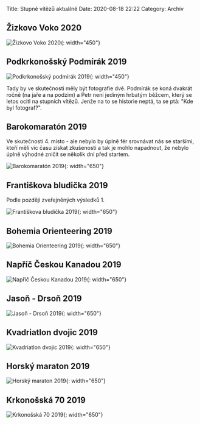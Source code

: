 Title: Stupně vítězů aktuálně
Date: 2020-08-18 22:22
Category: Archív

Žizkovo Voko 2020
-----------------

![Žizkovo Voko 2020]({static}/static/archiv/stupne-vitezu-aktualne/zizkovo-voko-2020.jpg){: width="450"}

Podkrkonošský Podmírák 2019
---------------------------

![Podkrkonošský podmírák 2019]({static}/static/archiv/stupne-vitezu-aktualne/podkrkonossky-podmirak-2019.jpg){: width="450"}

Tady by ve skutečnosti měly být fotografie dvě. Podmírák se koná dvakrát ročně (na jaře a na podzim) a Petr není jediným hrbatým běžcem, který se letos ocitl na stupních vítězů. Jenže na to se historie neptá, ta se ptá: "Kde byl fotograf?".

Barokomaratón 2019
------------------

Ve skutečnosti 4. místo - ale nebylo by úplně fér srovnávat nás se staršími, kteří měli víc času získat zkušenosti a tak je mohlo napadnout, že nebylo úplně výhodné zničit se několik dní před startem.

![Barokomaratón 2019]({static}/static/archiv/stupne-vitezu-aktualne/barokomaraton-2019.jpg){: width="650"}

Františkova bludička 2019
------------------

Podle později zveřejněných výsledků 1.

![Františkova bludička 2019]({static}/static/archiv/stupne-vitezu-aktualne/frantiskova-bludicka-2019.jpg){: width="650"}

Bohemia Orienteering 2019
------------------

![Bohemia Orienteering 2019]({static}/static/archiv/stupne-vitezu-aktualne/bohemia-2019.jpg){: width="650"}

Napříč Českou Kanadou 2019
------------------

![Napříč Českou Kanadou 2019]({static}/static/archiv/stupne-vitezu-aktualne/ceska-kanada-2019.jpg){: width="650"}

Jasoň - Drsoň 2019
------------------

![Jasoň - Drsoň 2019]({static}/static/archiv/stupne-vitezu-aktualne/jason-drson-2019.jpg){: width="650"}

Kvadriatlon dvojic 2019
-----------------------

![Kvadriatlon dvojic 2019]({static}/static/archiv/stupne-vitezu-aktualne/kvadriatlon-dvojic-2019.jpg){: width="650"}

Horský maraton 2019
-------------------

![Horský maraton 2019]({static}/static/archiv/stupne-vitezu-aktualne/horsky-maraton-2019.jpg){: width="650"}

Krkonošská 70 2019
------------------

![Krkonošská 70 2019]({static}/static/archiv/stupne-vitezu-aktualne/krkonosska-70-2019.jpg){: width="650"}
